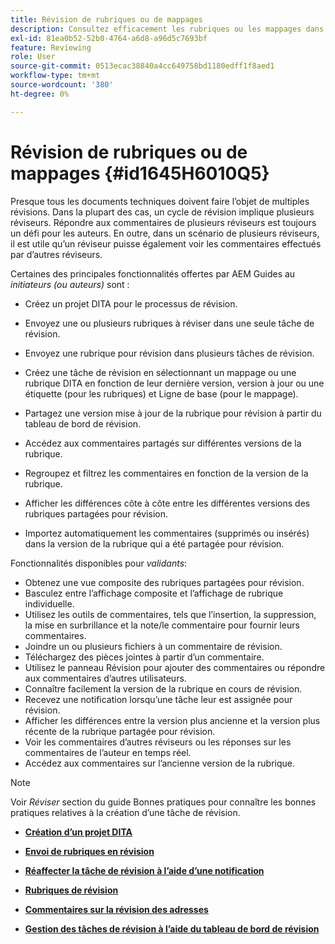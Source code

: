 ```yaml
---
title: Révision de rubriques ou de mappages
description: Consultez efficacement les rubriques ou les mappages dans les Guides d’AEM pour une évaluation du contenu fluide. Découvrez les fonctionnalités destinées aux auteurs et aux réviseurs dans AEM Guides.
exl-id: 81ea0b52-52b0-4764-a6d8-a96d5c7693bf
feature: Reviewing
role: User
source-git-commit: 0513ecac38840a4cc649758bd1180edff1f8aed1
workflow-type: tm+mt
source-wordcount: '380'
ht-degree: 0%

---
```


# Révision de rubriques ou de mappages {#id1645H6010Q5}

Presque tous les documents techniques doivent faire l’objet de multiples révisions. Dans la plupart des cas, un cycle de révision implique plusieurs réviseurs. Répondre aux commentaires de plusieurs réviseurs est toujours un défi pour les auteurs. En outre, dans un scénario de plusieurs réviseurs, il est utile qu’un réviseur puisse également voir les commentaires effectués par d’autres réviseurs.

Certaines des principales fonctionnalités offertes par AEM Guides au *initiateurs \(ou auteurs\)* sont :

- Créez un projet DITA pour le processus de révision.
- Envoyez une ou plusieurs rubriques à réviser dans une seule tâche de révision.

- Envoyez une rubrique pour révision dans plusieurs tâches de révision.

- Créez une tâche de révision en sélectionnant un mappage ou une rubrique DITA en fonction de leur dernière version, version à jour ou une étiquette \(pour les rubriques\) et Ligne de base \(pour le mappage\).

- Partagez une version mise à jour de la rubrique pour révision à partir du tableau de bord de révision.

- Accédez aux commentaires partagés sur différentes versions de la rubrique.

- Regroupez et filtrez les commentaires en fonction de la version de la rubrique.

- Afficher les différences côte à côte entre les différentes versions des rubriques partagées pour révision.

- Importez automatiquement les commentaires \(supprimés ou insérés\) dans la version de la rubrique qui a été partagée pour révision.


Fonctionnalités disponibles pour *validants*:

- Obtenez une vue composite des rubriques partagées pour révision.
- Basculez entre l’affichage composite et l’affichage de rubrique individuelle.
- Utilisez les outils de commentaires, tels que l’insertion, la suppression, la mise en surbrillance et la note/le commentaire pour fournir leurs commentaires.
- Joindre un ou plusieurs fichiers à un commentaire de révision.
- Téléchargez des pièces jointes à partir d’un commentaire.
- Utilisez le panneau Révision pour ajouter des commentaires ou répondre aux commentaires d’autres utilisateurs.
- Connaître facilement la version de la rubrique en cours de révision.
- Recevez une notification lorsqu’une tâche leur est assignée pour révision.
- Afficher les différences entre la version plus ancienne et la version plus récente de la rubrique partagée pour révision.
- Voir les commentaires d’autres réviseurs ou les réponses sur les commentaires de l’auteur en temps réel.
- Accédez aux commentaires sur l’ancienne version de la rubrique.

>[!NOTE]
>
> Voir *Réviser* section du guide Bonnes pratiques pour connaître les bonnes pratiques relatives à la création d’une tâche de révision.

- **[Création d’un projet DITA](authoring-create-dita-project.md)**

- **[Envoi de rubriques en révision](review-send-topics-for-review.md)**

- **[Réaffecter la tâche de révision à l’aide d’une notification](reassign-review-using-notification.md)**

- **[Rubriques de révision](review-topics.md)**

- **[Commentaires sur la révision des adresses](review-address-review-comments.md)**

- **[Gestion des tâches de révision à l’aide du tableau de bord de révision](review-manage-tasks-review-dashboard.md)**
